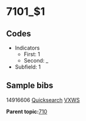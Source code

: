 # 7101\_$1

## Codes

-   Indicators
    -   First: 1
    -   Second: \_
-   Subfield: 1

## Sample bibs

14916606 [Quicksearch](https://search.library.yale.edu/catalog/14916606) [VXWS](http://prodorbis.library.yale.edu:7014/vxws/GetHoldingsService?bibId=14916606)

**Parent topic:**[710](../../tags/710/710.md)

